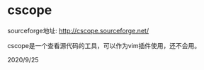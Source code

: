 # cscope

sourceforge地址: http://cscope.sourceforge.net/  

cscope是一个查看源代码的工具，可以作为vim插件使用，还不会用。  


2020/9/25  
